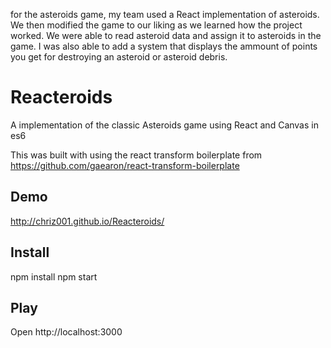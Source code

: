 for the asteroids game, my team used a React implementation of asteroids. We then modified the game to our liking as we learned how the project worked. We were able to read asteroid data and assign it to asteroids in the game. I was also able to add a system that displays the ammount of points you get for destroying an asteroid or asteroid debris.

# Reacteroids
A implementation of the classic Asteroids game using React and Canvas in es6

This was built with using the react transform boilerplate from
https://github.com/gaearon/react-transform-boilerplate

## Demo

http://chriz001.github.io/Reacteroids/

## Install

npm install
npm start

## Play

Open http://localhost:3000
